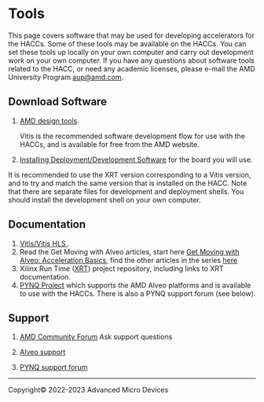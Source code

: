 # Tools

This page covers software that may be used for developing accelerators for the HACCs. Some of these tools may be available on the HACCs. You can set these tools up locally on your own computer and carry out development work on your own computer. If you have any questions about software tools related to the HACC, or need any academic licenses, please e-mail the AMD University Program <aup@amd.com>.

## Download Software

1. [AMD design tools](https://www.xilinx.com/products/design-tools.html).

   Vitis is the recommended software development flow for use with the HACCs, and is available for free from the AMD website.

1. [Installing Deployment/Development Software](https://www.xilinx.com/support/download/index.html/content/xilinx/en/downloadNav/alveo.html) for the board you will use.

It is recommended to use the XRT version corresponding to a Vitis version, and to try and match the same version that is installed on the HACC. Note that there are separate files for development and deployment shells. You should install the development shell on your own computer.

## Documentation

1. [Vitis/Vitis HLS ](https://www.xilinx.com/support/download/index.html/content/xilinx/en/downloadNav/vitis.html).
1. Read the Get Moving with Alveo articles, start here [Get Moving with Alveo: Acceleration Basics](https://developer.xilinx.com/en/articles/acceleration-basics.html), find the other articles in the series [here](https://developer.xilinx.com/en/articles.html)
1. Xilinx Run Time ([XRT](https://github.com/Xilinx/XRT)) project repository, including links to XRT documentation.
1. [PYNQ Project](http://www.pynq.io/) which supports the AMD Alveo platforms and is available to use with the HACCs. There is also a PYNQ support forum (see below).

## Support

1. [AMD Community Forum](https://support.xilinx.com/) Ask support questions

1. [Alveo support](https://support.xilinx.com/s/topic/0TO2E000000YKXlWAO/alveo-accelerator-cards?language=en_US)

1. [PYNQ support forum](https://discuss.pynq.io)

---------------------------------------
<p class="copyright">Copyright&copy; 2022-2023 Advanced Micro Devices</p>